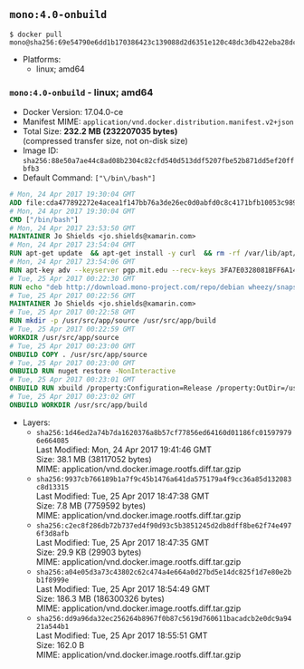## `mono:4.0-onbuild`

```console
$ docker pull mono@sha256:69e54790e6dd1b170386423c139088d2d6351e120c48dc3db422eba28dc50d5a
```

-	Platforms:
	-	linux; amd64

### `mono:4.0-onbuild` - linux; amd64

-	Docker Version: 17.04.0-ce
-	Manifest MIME: `application/vnd.docker.distribution.manifest.v2+json`
-	Total Size: **232.2 MB (232207035 bytes)**  
	(compressed transfer size, not on-disk size)
-	Image ID: `sha256:88e50a7ae44c8ad08b2304c82cfd540d513ddf5207fbe52b871dd5ef20ffbfb3`
-	Default Command: `["\/bin\/bash"]`

```dockerfile
# Mon, 24 Apr 2017 19:30:04 GMT
ADD file:cda477892272e4acea1f147bb76a3de26ec0d0abfd0c8c4171bfb10053c98985 in / 
# Mon, 24 Apr 2017 19:30:04 GMT
CMD ["/bin/bash"]
# Mon, 24 Apr 2017 23:53:50 GMT
MAINTAINER Jo Shields <jo.shields@xamarin.com>
# Mon, 24 Apr 2017 23:54:04 GMT
RUN apt-get update 	&& apt-get install -y curl 	&& rm -rf /var/lib/apt/lists/*
# Mon, 24 Apr 2017 23:54:06 GMT
RUN apt-key adv --keyserver pgp.mit.edu --recv-keys 3FA7E0328081BFF6A14DA29AA6A19B38D3D831EF
# Tue, 25 Apr 2017 00:22:30 GMT
RUN echo "deb http://download.mono-project.com/repo/debian wheezy/snapshots/4.0.5.1 main" > /etc/apt/sources.list.d/mono-xamarin.list         && echo "deb http://download.mono-project.com/repo/debian 40-security main" >> /etc/apt/sources.list.d/mono-xamarin.list 	&& apt-get update 	&& apt-get install -y mono-devel ca-certificates-mono fsharp mono-vbnc nuget 	&& rm -rf /var/lib/apt/lists/*
# Tue, 25 Apr 2017 00:22:56 GMT
MAINTAINER Jo Shields <jo.shields@xamarin.com>
# Tue, 25 Apr 2017 00:22:58 GMT
RUN mkdir -p /usr/src/app/source /usr/src/app/build
# Tue, 25 Apr 2017 00:22:59 GMT
WORKDIR /usr/src/app/source
# Tue, 25 Apr 2017 00:23:00 GMT
ONBUILD COPY . /usr/src/app/source
# Tue, 25 Apr 2017 00:23:00 GMT
ONBUILD RUN nuget restore -NonInteractive
# Tue, 25 Apr 2017 00:23:01 GMT
ONBUILD RUN xbuild /property:Configuration=Release /property:OutDir=/usr/src/app/build/
# Tue, 25 Apr 2017 00:23:02 GMT
ONBUILD WORKDIR /usr/src/app/build
```

-	Layers:
	-	`sha256:1d46ed2a74b7da1620376a8b57cf77856ed64160d01186fc015979796e664085`  
		Last Modified: Mon, 24 Apr 2017 19:41:46 GMT  
		Size: 38.1 MB (38117052 bytes)  
		MIME: application/vnd.docker.image.rootfs.diff.tar.gzip
	-	`sha256:9937cb766189b1a7f9c45b1476a641da575179a4f9cc36a85d132083c8d13315`  
		Last Modified: Tue, 25 Apr 2017 18:47:38 GMT  
		Size: 7.8 MB (7759592 bytes)  
		MIME: application/vnd.docker.image.rootfs.diff.tar.gzip
	-	`sha256:c2ec8f286db72b737ed4f90d93c5b3851245d2db8dff8be62f74e4976f3d8afb`  
		Last Modified: Tue, 25 Apr 2017 18:47:35 GMT  
		Size: 29.9 KB (29903 bytes)  
		MIME: application/vnd.docker.image.rootfs.diff.tar.gzip
	-	`sha256:a04e05d3a73c43802c62c474a4e664a0d27bd5e14dc825f1d7e80e2bb1f8999e`  
		Last Modified: Tue, 25 Apr 2017 18:54:49 GMT  
		Size: 186.3 MB (186300326 bytes)  
		MIME: application/vnd.docker.image.rootfs.diff.tar.gzip
	-	`sha256:dd9a96da32ec256264b8967f0b87c5619d760611bacadcb2e0dc9a9421a544b1`  
		Last Modified: Tue, 25 Apr 2017 18:55:51 GMT  
		Size: 162.0 B  
		MIME: application/vnd.docker.image.rootfs.diff.tar.gzip
